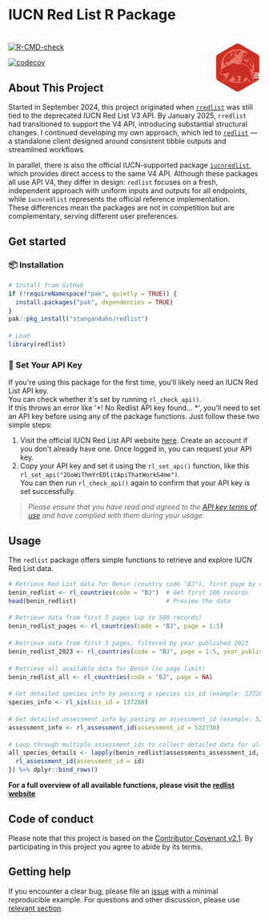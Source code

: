 # IUCN Red List R Package
# <img src="man/figures/logo.png" align="right" height="100" alt="redlist logo"/>
<!-- badges: start -->
[![R-CMD-check](https://github.com/stangandaho/redlist/actions/workflows/R-CMD-check.yaml/badge.svg)](https://github.com/stangandaho/redlist/actions/workflows/R-CMD-check.yaml)
<!-- badges: end -->
[![codecov](https://codecov.io/gh/stangandaho/redlist/graph/badge.svg?token=AS6SSJ8F1N)](https://codecov.io/gh/stangandaho/redlist)

## About This Project
Started in September 2024, this project originated when [`rredlist`](https://github.com/ropensci/rredlist) 
was still tied to the deprecated IUCN Red List V3 API. By January 2025, `rredlist` had transitioned to support 
the V4 API, introducing substantial structural changes. I continued 
developing my own approach, which led to [`redlist`](https://github.com/stangandaho/redlist) — a standalone client 
designed around consistent tibble outputs and streamlined workflows.  

In parallel, there is also the official IUCN-supported package 
[`iucnredlist`](https://iucn-uk.github.io/iucnredlist/), which provides direct access to the same V4 API. 
Although these packages all use API V4, they differ in design: `redlist` focuses on a fresh, independent approach 
with uniform inputs and outputs for all endpoints, while `iucnredlist` represents the official reference implementation.  
These differences mean the packages are not in competition but are complementary, serving different user preferences.

## Get started
### 📦 Installation

```r
# Install from GitHub
if (!requireNamespace("pak", quietly = TRUE)) {
  install.packages("pak", dependencies = TRUE)
}
pak::pkg_install("stangandaho/redlist")

# Load
library(redlist)
```

### 🔑 Set Your API Key
If you're using this package for the first time, you'll likely need an IUCN Red List API key.  
You can check whether it's set by running `rl_check_api()`.  
If this throws an error like '*! No Redlist API key found... *', you'll need to set 
an API key before using any of the package functions. Just follow these two simple steps:  
1. Visit the official IUCN Red List API website [here](https://api.iucnredlist.org/users/edit). 
Create an account if you don't already have one. Once logged in, you can request your API key.  
2. Copy your API key and set it using the `rl_set_api()` function, like this `rl_set_api("2GoWiThmYrEDlitApiThatWorkS4me")`.  
You can then run `rl_check_api()` again to confirm that your API key is set successfully.  

> *Please ensure that you have read and agreed to the [API key terms of use](https://www.iucnredlist.org/terms/terms-of-use) and have complied with them during your usage.*

## Usage

The `redlist` package offers simple functions to retrieve and explore IUCN Red List data.

```r
# Retrieve Red List data for Benin (country code "BJ"), first page by default
benin_redlist <- rl_countries(code = "BJ")  # Get first 100 records
head(benin_redlist)                         # Preview the data

# Retrieve data from first 5 pages (up to 500 records)
benin_redlist_pages <- rl_countries(code = "BJ", page = 1:5)

# Retrieve data from first 5 pages, filtered by year published 2023
benin_redlist_2023 <- rl_countries(code = "BJ", page = 1:5, year_published = 2023)

# Retrieve all available data for Benin (no page limit)
benin_redlist_all <- rl_countries(code = "BJ", page = NA)

# Get detailed species info by passing a species sis_id (example: 137286)
species_info <- rl_sis(sis_id = 137286)

# Get detailed assessment info by passing an assessment_id (example: 522738)
assessment_info <- rl_assessment_id(assessment_id = 522738)

# Loop through multiple assessment_ids to collect detailed data for all species
all_species_details <- lapply(benin_redlist$assessments_assessment_id, function(id) {
  rl_assessment_id(assessment_id = id)
}) %>% dplyr::bind_rows()
```

**For a full overview of all available functions, please visit the [redlist website](https://stangandaho.github.io/redlist/reference/index.html)**

## Code of conduct
Please note that this project is based on the [Contributor Covenant v2.1](https://github.com/stangandaho/redlist/blob/main/CODE_OF_CONDUCT.md). 
By participating in this project you agree to abide by its terms.

## Getting help
If you encounter a clear bug, please file an [issue](https://github.com/stangandaho/redlist/issues) with a minimal reproducible 
example. For questions and other discussion, please use [relevant section](https://github.com/stangandaho/redlist/discussions).
